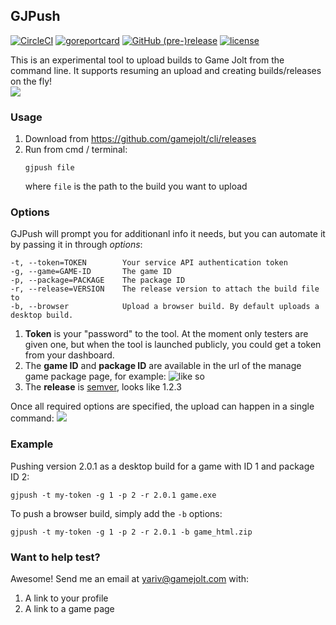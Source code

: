 ## GJPush
[![CircleCI](https://img.shields.io/circleci/project/github/RedSparr0w/node-csgo-parser.svg)](https://circleci.com/gh/gamejolt/cli/tree/master)
[![goreportcard](https://goreportcard.com/badge/github.com/gamejolt/cli)](https://goreportcard.com/report/github.com/gamejolt/cli)
[![GitHub (pre-)release](https://img.shields.io/github/release/gamejolt/cli/all.svg)]()
[![license](https://img.shields.io/github/license/gamejolt/cli.svg)]()

This is an experimental tool to upload builds to Game Jolt from the command line.
It supports resuming an upload and creating builds/releases on the fly!  
![](https://i.imgur.com/3kfk7Wf.gif)

### Usage
1. Download from https://github.com/gamejolt/cli/releases
2. Run from cmd / terminal:
    ```
    gjpush file
    ```
    where `file` is the path to the build you want to upload

### Options
GJPush will prompt you for additionanl info it needs, but you can automate it by passing it in through _options_:
```
-t, --token=TOKEN        Your service API authentication token
-g, --game=GAME-ID       The game ID
-p, --package=PACKAGE    The package ID
-r, --release=VERSION    The release version to attach the build file to
-b, --browser            Upload a browser build. By default uploads a desktop build.
```

1. __Token__ is your "password" to the tool. At the moment only testers are given one, but when the tool is launched publicly, you could get a token from your dashboard.
2. The __game ID__ and __package ID__ are available in the url of the manage game package page, for example:
    ![like so](https://i.imgur.com/HcePzxN.png)
3. The __release__ is [semver](https://semver.org/), looks like 1.2.3

Once all required options are specified, the upload can happen in a single command:
![](https://i.imgur.com/r9kteuT.gif)

### Example
Pushing version 2.0.1 as a desktop build for a game with ID 1 and package ID 2:
```
gjpush -t my-token -g 1 -p 2 -r 2.0.1 game.exe
```

To push a browser build, simply add the `-b` options:
```
gjpush -t my-token -g 1 -p 2 -r 2.0.1 -b game_html.zip
```

### Want to help test?
Awesome! Send me an email at yariv@gamejolt.com with:
1. A link to your profile
2. A link to a game page
